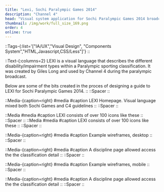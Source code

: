 ```yaml
---
title: "Lexi, Sochi Paralympic Games 2014"
description: "Channel 4"
head: "Visual system application for Sochi Paralympic Games 2014 broadcaster"
thumbnail: /img/work/full_size_169.png
order: 4
online: true
---
```

::Tags-{:list='["IA/UX","Visual Design", "Components System","HTML,Javascript,CSS/Less"]'}
::

::Text-{:columns=2}
LEXI is a visual language that describes the different disability/impairment types within a Paralympic sporting classification. It was created by Giles Long and used by Channel 4 during the paralympic broadcast.

Below are some of the bits created in the proces of designing a guide to LEXI for Sochi Paralympic Games 2014.
::
::Spacer
::

::Media-{caption=right}
#media
<box width=100% height=100% max-height=70vh>
    <display alt="project image" src="/img/work/lexi14/lexi2014-biathlon-hp.jpg" :src-width=1600 :src-height=2000></display>
</box>
#caption
LEXI Homepage. Visual language mixed both Sochi Games and C4 guidelines
::
::Spacer
::

::Media
#media
<display alt="project image" src="/img/work/lexi14/icons.jpg" :src-width=1131 :src-height=180> </display>
#caption
LEXI consists of over 100 icons like these
::
::Spacer
::
::Media
#media
<display alt="project image" src="/img/work/lexi14/lexi2014-sketches.gif" :src-width=1870 :src-height=1189> </display>
#caption
LEXI consists of over 100 icons like these
::
::Spacer
::

::Media-{caption=right}
#media
<display alt="project image" src="/img/work/lexi14/wf1.png" :src-width=600 :src-height=848> </display>
<display alt="project image" src="/img/work/lexi14/wf2.png" :src-width=600 :src-height=848> </display>
<display alt="project image" src="/img/work/lexi14/wf3.png" :src-width=600 :src-height=848> </display>
<display alt="project image" src="/img/work/lexi14/wf4.png" :src-width=600 :src-height=848> </display>
#caption
Example wireframes, desktop
::
::Spacer
::

::Media-{caption=right}
#media
<box width=100% height=650px max-height=650px>
    <display alt="project image" src="/img/work/lexi14/lexi2014-biathlon.jpg" :src-width=1680 :src-height=2489></display>
</box>
#caption
A discipline page allowed access the the classification detail
::
::Spacer
::


::Media-{caption=right}
#media
<display alt="project image" src="/img/work/lexi14/wf5.png" :src-width=600 :src-height=848> </display>
<display alt="project image" src="/img/work/lexi14/wf6.png" :src-width=600 :src-height=848> </display>
<display alt="project image" src="/img/work/lexi14/wf7.png" :src-width=600 :src-height=848> </display>
#caption
Example wireframes, mobile
::
::Spacer
::


::Media-{caption=right}
#media
<box width=100% max-width=400px height=650px max-height=650px>
    <display alt="project image" src="/img/work/lexi14/lexi2014-mobile-ccs2.jpg" :src-width=828 :src-height=4460></display>
</box>
#caption
A discipline page allowed access the the classification detail
::
::Spacer
::
